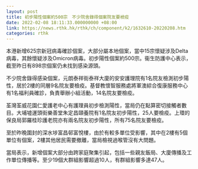 ```yaml
---
layout: post
title: 初步陽性個案約500宗　不少院舍錄得個案院友要檢疫
date: 2022-02-08 18:11:33.000000000 +08:00
link: https://news.rthk.hk/rthk/ch/component/k2/1632610-20220208.htm
categories: rthk
---
```


本港新增625宗新冠病毒確診個案，大部分屬本地個案，當中15宗懷疑涉及Delta病毒，其餘懷疑涉及Omicron病毒。初步陽性個案約500宗。衞生防護中心表示，截至昨日有898宗個案仍未找到感染源頭。

不少院舍錄得感染個案，元朗泰祥街泰祥大廈的安安護理院有1名院友檢測初步陽性，居於2樓的同層9名院友要檢疫。基督教懷智服務處將軍澳綜合復康服務中心有1名福利員確診，負責舉辦小組活動，14名院友要檢疫。

荃灣荃威花園仁愛護老中心有護理員初步檢測陽性，當局仍在點算密切接觸者數目。大埔墟運頭街樂善堂朱定昌頤養院有1名院友初步陽性，25人要檢疫。上環的保良局郭羅桂珍護老院亦有兩名院友初步陽性，所有75名院友要檢疫。

至於昨晚圍封的深水埗富昌邨富悅樓，由於有較多單位受影響，其中在2樓有5個單位有個案，2樓其他居民需要撤離，當局檢視過喉管沒有大問題。

當局表示，新增個案大部分由跨家庭聚集引起，包括一些親友飯局、大廈傳播及工作單位傳播等。至少19個大群組影響超過10人，有群組影響多達47人。
